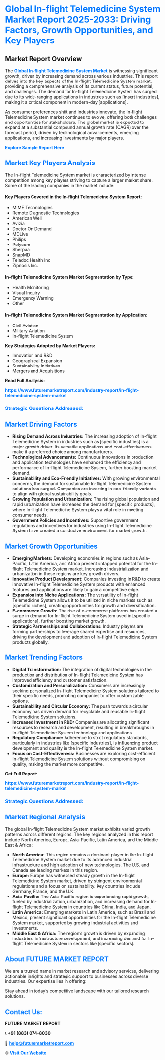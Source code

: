 <h1 style="color: #007BFF;">Global In-flight Telemedicine System Market Report 2025-2033: Driving Factors, Growth Opportunities, and Key Players</h1>

<section id="overview">
<h2>Market Report Overview</h2>
<p>The <a href="https://www.futuremarketreport.com/industry-report/in-flight-telemedicine-system-market" style="color: #007BFF; text-decoration: none;"><strong>Global In-flight Telemedicine System Market</strong></a> is witnessing significant growth, driven by increasing demand across various industries. This report delves into the key aspects of the In-flight Telemedicine System market, providing a comprehensive analysis of its current status, future potential, and challenges. The demand for In-flight Telemedicine System has surged due to its wide-ranging applications in industries such as [insert industries], making it a critical component in modern-day [applications].</p>
<p>As consumer preferences shift and industries innovate, the In-flight Telemedicine System market continues to evolve, offering both challenges and opportunities for stakeholders. The global market is expected to expand at a substantial compound annual growth rate (CAGR) over the forecast period, driven by technological advancements, emerging applications, and increasing investments by major players.</p>
</section>

<section id="overview">
<p><a href="https://www.futuremarketreport.com/request-sample/reportId=127562" style="color: #007BFF; text-decoration: none;"><strong>Explore Sample Report Here</strong></a></p>
</section>

<section id="key-players">
<h2 style="color: #007BFF;">Market Key Players Analysis</h2>
<p>The In-flight Telemedicine System market is characterized by intense competition among key players striving to capture a larger market share. Some of the leading companies in the market include:</p>
<h4>Key Players Covered in the In-flight Telemedicine System Report:</h4>
<ul><li>MIME Technologies</li><li>Remote Diagnostic Technologies</li><li>American Well</li><li>Avizia</li><li>Doctor On Demand</li><li>MDLive</li><li>Philips</li><li>Polycom</li><li>Sherpaa</li><li>SnapMD</li><li>Teladoc Health Inc</li><li>Zipnosis Inc.</li></ul>
<h4>In-flight Telemedicine System Market Segmentation by Type:</h4>
<ul><li>Health Monitoring</li><li>Visual Inquiry</li><li>Emergency Warning</li><li>Other</li></ul>

<h4>In-flight Telemedicine System Market Segmentation by Application:</h4>
<ul><li>Civil Aviation</li><li>Military Aviation</li><li>In-flight Telemedicine System</li></ul>
<p><strong>Key Strategies Adopted by Market Players:</strong></p>
<ul>
<li>Innovation and R&D</li>
<li>Geographical Expansion</li>
<li>Sustainability Initiatives</li>
<li>Mergers and Acquisitions</li>
</ul>
</section>

<section>
<p><strong>Read Full Analysis: </strong></p><a href="https://www.futuremarketreport.com/industry-report/in-flight-telemedicine-system-market" style="color: #007BFF; text-decoration: none;"><strong>https://www.futuremarketreport.com/industry-report/in-flight-telemedicine-system-market</strong></a>
<h3 style="color: #007BFF;">Strategic Questions Addressed:</h3>
</section>

<section id="driving-factors">
<h2 style="color: #007BFF;">Market Driving Factors</h2>
<ul>
<li><strong>Rising Demand Across Industries:</strong> The increasing adoption of In-flight Telemedicine System in industries such as [specific industries] is a major growth driver. Its versatile applications and cost-effectiveness make it a preferred choice among manufacturers.</li>
<li><strong>Technological Advancements:</strong> Continuous innovations in production and application technologies have enhanced the efficiency and performance of In-flight Telemedicine System, further boosting market demand.</li>
<li><strong>Sustainability and Eco-Friendly Initiatives:</strong> With growing environmental concerns, the demand for sustainable In-flight Telemedicine System solutions has surged. Companies are investing in eco-friendly variants to align with global sustainability goals.</li>
<li><strong>Growing Population and Urbanization:</strong> The rising global population and rapid urbanization have increased the demand for [specific products], where In-flight Telemedicine System plays a vital role in meeting consumer needs.</li>
<li><strong>Government Policies and Incentives:</strong> Supportive government regulations and incentives for industries using In-flight Telemedicine System have created a conducive environment for market growth.</li>
</ul>
</section>

<section id="growth-opportunities">
<h2 style="color: #007BFF;">Market Growth Opportunities</h2>
<ul>
<li><strong>Emerging Markets:</strong> Developing economies in regions such as Asia-Pacific, Latin America, and Africa present untapped potential for the In-flight Telemedicine System market. Increasing industrialization and urbanization in these regions are key growth drivers.</li>
<li><strong>Innovative Product Development:</strong> Companies investing in R&D to create innovative In-flight Telemedicine System products with enhanced features and applications are likely to gain a competitive edge.</li>
<li><strong>Expansion into Niche Applications:</strong> The versatility of In-flight Telemedicine System allows it to be utilized in niche markets such as [specific niches], creating opportunities for growth and diversification.</li>
<li><strong>E-commerce Growth:</strong> The rise of e-commerce platforms has created a surge in demand for In-flight Telemedicine System used in [specific applications], further boosting market growth.</li>
<li><strong>Strategic Partnerships and Collaborations:</strong> Industry players are forming partnerships to leverage shared expertise and resources, driving the development and adoption of In-flight Telemedicine System products globally.</li>
</ul>
</section>

<section id="trending-factors">
<h2 style="color: #007BFF;">Market Trending Factors</h2>
<ul>
<li><strong>Digital Transformation:</strong> The integration of digital technologies in the production and distribution of In-flight Telemedicine System has improved efficiency and customer satisfaction.</li>
<li><strong>Customization and Personalization:</strong> Consumers are increasingly seeking personalized In-flight Telemedicine System solutions tailored to their specific needs, prompting companies to offer customizable options.</li>
<li><strong>Sustainability and Circular Economy:</strong> The push towards a circular economy has driven demand for recyclable and reusable In-flight Telemedicine System solutions.</li>
<li><strong>Increased Investment in R&D:</strong> Companies are allocating significant resources to research and development, resulting in breakthroughs in In-flight Telemedicine System technology and applications.</li>
<li><strong>Regulatory Compliance:</strong> Adherence to strict regulatory standards, particularly in industries like [specific industries], is influencing product development and quality in the In-flight Telemedicine System market.</li>
<li><strong>Focus on Cost-Effectiveness:</strong> Businesses are exploring cost-efficient In-flight Telemedicine System solutions without compromising on quality, making the market more competitive.</li>
</ul>
</section>

<section>
<p><strong>Get Full Report: </strong></p><a href="https://www.futuremarketreport.com/industry-report/in-flight-telemedicine-system-market" style="color: #007BFF; text-decoration: none;"><strong>https://www.futuremarketreport.com/industry-report/in-flight-telemedicine-system-market</strong></a>
<h3 style="color: #007BFF;">Strategic Questions Addressed:</h3>
</section>


<section id="regional-analysis">
<h2 style="color: #007BFF;">Market Regional Analysis</h2>
<p>The global In-flight Telemedicine System market exhibits varied growth patterns across different regions. The key regions analyzed in this report include North America, Europe, Asia-Pacific, Latin America, and the Middle East & Africa:</p>
<ul>
<li><strong>North America:</strong> This region remains a dominant player in the In-flight Telemedicine System market due to its advanced industrial infrastructure and high adoption of new technologies. The U.S. and Canada are leading markets in this region.</li>
<li><strong>Europe:</strong> Europe has witnessed steady growth in the In-flight Telemedicine System market, driven by stringent environmental regulations and a focus on sustainability. Key countries include Germany, France, and the U.K.</li>
<li><strong>Asia-Pacific:</strong> The Asia-Pacific region is experiencing rapid growth, fueled by industrialization, urbanization, and increasing demand for In-flight Telemedicine System in countries like China, India, and Japan.</li>
<li><strong>Latin America:</strong> Emerging markets in Latin America, such as Brazil and Mexico, present significant opportunities for the In-flight Telemedicine System market, supported by growing industrial activities and investments.</li>
<li><strong>Middle East & Africa:</strong> The region’s growth is driven by expanding industries, infrastructure development, and increasing demand for In-flight Telemedicine System in sectors like [specific sectors].</li>
</ul>
</section>

<footer>
<h2 style="color: #007BFF;">About FUTURE MARKET REPORT</h2>
<p>We are a trusted name in market research and advisory services, delivering actionable insights and strategic support to businesses across diverse industries. Our expertise lies in offering:</p>

<p>Stay ahead in today’s competitive landscape with our tailored research solutions.</p>

<h2 style="color: #007BFF;">Contact Us:</h2>
<p><strong>FUTURE MARKET REPORT</strong></p>
<p>📞 <strong>+91 (883) 074-8030</strong></p>
<p>📧 <strong><a href="mailto:help@futuremarketreport.com" style="color: #007BFF;">help@futuremarketreport.com</a></strong></p>
<p>🌐 <strong><a href="https://www.futuremarketreport.com/" style="color: #007BFF;">Visit Our Website</a></strong></p>
</footer>
